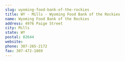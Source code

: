```yaml
---
slug: wyoming-food-bank-of-the-rockies
title: WY - Mills - Wyoming Food Bank of the Rockies
name: Wyoming Food Bank of the Rockies
address: 4976 Paige Street
city: Mills
state: WY
postal: 82644
website: 
phone: 307-265-2172
fax: 307-472-1869
---
```

